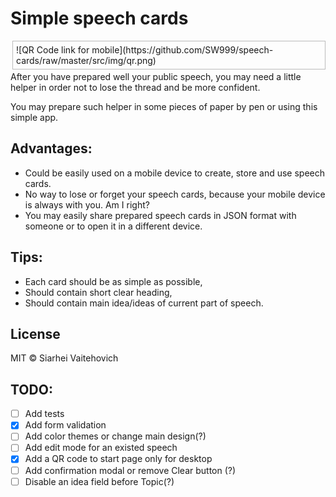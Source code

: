 # Simple speech cards

<div style="float: right;margin: 0 0 3px 3px;padding: 5px;border: thin solid #bbb;">
![QR Code link for mobile](https://github.com/SW999/speech-cards/raw/master/src/img/qr.png)</div>
After you have prepared well your public speech, you may need a little helper in order not to lose the thread and be more confident.

You may prepare such helper in some pieces of paper by pen or using this simple app.

## Advantages:

- Could be easily used on a mobile device to create, store and use speech cards.
- No way to lose or forget your speech cards, because your mobile device is always with you. Am I right?
- You may easily share prepared speech cards in JSON format with someone or to open it in a different device.

## Tips:

- Each card should be as simple as possible,
- Should contain short clear heading,
- Should contain main idea/ideas of current part of speech.

## License

MIT © Siarhei Vaitehovich

## TODO:

- [ ] Add tests
- [x] Add form validation
- [ ] Add color themes or change main design(?)
- [ ] Add edit mode for an existed speech
- [x] Add a QR code to start page only for desktop
- [ ] Add confirmation modal or remove Clear button (?)
- [ ] Disable an idea field before Topic(?)
